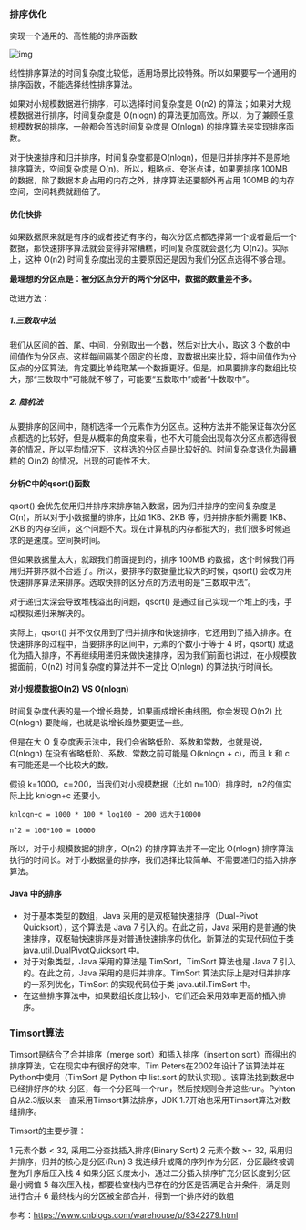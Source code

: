 ### 排序优化

实现一个通用的、高性能的排序函数

![img](https://gitee.com/sunnyzq/my-image-hosting-service/raw/master/img//1f6ef7e0a5365d6e9d68f0ccc71755fd.jpg)

线性排序算法的时间复杂度比较低，适用场景比较特殊。所以如果要写一个通用的排序函数，不能选择线性排序算法。

如果对小规模数据进行排序，可以选择时间复杂度是 O(n2) 的算法；如果对大规模数据进行排序，时间复杂度是 O(nlogn) 的算法更加高效。所以，为了兼顾任意规模数据的排序，一般都会首选时间复杂度是 O(nlogn) 的排序算法来实现排序函数。

对于快速排序和归并排序，时间复杂度都是O(nlogn)，但是归并排序并不是原地排序算法，空间复杂度是 O(n)。所以，粗略点、夸张点讲，如果要排序 100MB 的数据，除了数据本身占用的内存之外，排序算法还要额外再占用 100MB 的内存空间，空间耗费就翻倍了。

#### 优化快排

如果数据原来就是有序的或者接近有序的，每次分区点都选择第一个或者最后一个数据，那快速排序算法就会变得非常糟糕，时间复杂度就会退化为 O(n2)。实际上，这种 O(n2) 时间复杂度出现的主要原因还是因为我们分区点选得不够合理。

**最理想的分区点是：被分区点分开的两个分区中，数据的数量差不多。**

改进方法：

##### 1.三数取中法

我们从区间的首、尾、中间，分别取出一个数，然后对比大小，取这 3 个数的中间值作为分区点。这样每间隔某个固定的长度，取数据出来比较，将中间值作为分区点的分区算法，肯定要比单纯取某一个数据更好。但是，如果要排序的数组比较大，那“三数取中”可能就不够了，可能要“五数取中”或者“十数取中”。

##### 2. 随机法

从要排序的区间中，随机选择一个元素作为分区点。这种方法并不能保证每次分区点都选的比较好，但是从概率的角度来看，也不大可能会出现每次分区点都选得很差的情况，所以平均情况下，这样选的分区点是比较好的。时间复杂度退化为最糟糕的 O(n2) 的情况，出现的可能性不大。

#### 分析C中的qsort()函数

qsort() 会优先使用归并排序来排序输入数据，因为归并排序的空间复杂度是 O(n)，所以对于小数据量的排序，比如 1KB、2KB 等，归并排序额外需要 1KB、2KB 的内存空间，这个问题不大。现在计算机的内存都挺大的，我们很多时候追求的是速度。空间换时间。

但如果数据量太大，就跟我们前面提到的，排序 100MB 的数据，这个时候我们再用归并排序就不合适了。所以，要排序的数据量比较大的时候，qsort() 会改为用快速排序算法来排序。选取快排的区分点的方法用的是“三数取中法”。

对于递归太深会导致堆栈溢出的问题，qsort() 是通过自己实现一个堆上的栈，手动模拟递归来解决的。

实际上，qsort() 并不仅仅用到了归并排序和快速排序，它还用到了插入排序。在快速排序的过程中，当要排序的区间中，元素的个数小于等于 4 时，qsort() 就退化为插入排序，不再继续用递归来做快速排序，因为我们前面也讲过，在小规模数据面前，O(n2) 时间复杂度的算法并不一定比 O(nlogn) 的算法执行时间长。

#### 对小规模数据O(n2) VS O(nlogn) 

时间复杂度代表的是一个增长趋势，如果画成增长曲线图，你会发现 O(n2) 比 O(nlogn) 要陡峭，也就是说增长趋势要更猛一些。

但是在大 O 复杂度表示法中，我们会省略低阶、系数和常数，也就是说，O(nlogn) 在没有省略低阶、系数、常数之前可能是 O(knlogn + c)，而且 k 和 c 有可能还是一个比较大的数。

假设 k=1000，c=200，当我们对小规模数据（比如 n=100）排序时，n2的值实际上比 knlogn+c 还要小。

```
knlogn+c = 1000 * 100 * log100 + 200 远大于10000

n^2 = 100*100 = 10000
```

所以，对于小规模数据的排序，O(n2) 的排序算法并不一定比 O(nlogn) 排序算法执行的时间长。对于小数据量的排序，我们选择比较简单、不需要递归的插入排序算法。

#### Java 中的排序

- 对于基本类型的数组，Java 采用的是双枢轴快速排序（Dual-Pivot Quicksort），这个算法是 Java 7 引入的。在此之前，Java 采用的是普通的快速排序，双枢轴快速排序是对普通快速排序的优化，新算法的实现代码位于类 java.util.DualPivotQuicksort 中。
- 对于对象类型，Java 采用的算法是 TimSort，TimSort 算法也是 Java 7 引入的。在此之前，Java 采用的是归并排序。TimSort 算法实际上是对归并排序的一系列优化，TimSort 的实现代码位于类 java.util.TimSort 中。
-  在这些排序算法中，如果数组长度比较小，它们还会采用效率更高的插入排序。

### Timsort算法

Timsort是结合了合并排序（merge sort）和插入排序（insertion sort）而得出的排序算法，它在现实中有很好的效率。Tim Peters在2002年设计了该算法并在Python中使用（TimSort 是 Python 中 list.sort 的默认实现）。该算法找到数据中已经排好序的块-分区，每一个分区叫一个run，然后按规则合并这些run。Pyhton自从2.3版以来一直采用Timsort算法排序，JDK 1.7开始也采用Timsort算法对数组排序。

Timsort的主要步骤：

1 元素个数 < 32, 采用二分查找插入排序(Binary Sort)
2 元素个数 >= 32, 采用归并排序，归并的核心是分区(Run)
3 找连续升或降的序列作为分区，分区最终被调整为升序后压入栈
4 如果分区长度太小，通过二分插入排序扩充分区长度到分区最小阙值
5 每次压入栈，都要检查栈内已存在的分区是否满足合并条件，满足则进行合并
6 最终栈内的分区被全部合并，得到一个排序好的数组

参考：https://www.cnblogs.com/warehouse/p/9342279.html

